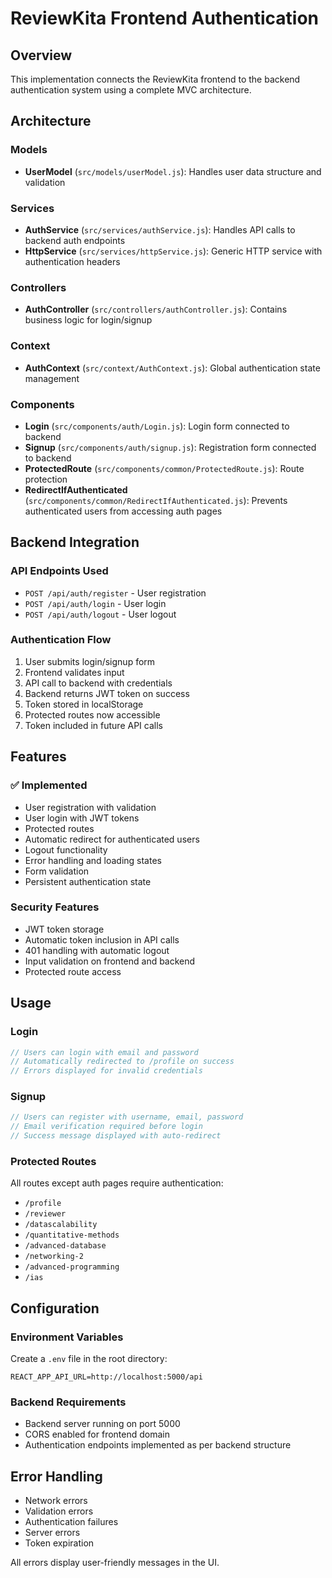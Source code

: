 # ReviewKita Frontend Authentication

## Overview
This implementation connects the ReviewKita frontend to the backend authentication system using a complete MVC architecture.

## Architecture

### Models
- **UserModel** (`src/models/userModel.js`): Handles user data structure and validation

### Services  
- **AuthService** (`src/services/authService.js`): Handles API calls to backend auth endpoints
- **HttpService** (`src/services/httpService.js`): Generic HTTP service with authentication headers

### Controllers
- **AuthController** (`src/controllers/authController.js`): Contains business logic for login/signup

### Context
- **AuthContext** (`src/context/AuthContext.js`): Global authentication state management

### Components
- **Login** (`src/components/auth/Login.js`): Login form connected to backend
- **Signup** (`src/components/auth/signup.js`): Registration form connected to backend
- **ProtectedRoute** (`src/components/common/ProtectedRoute.js`): Route protection
- **RedirectIfAuthenticated** (`src/components/common/RedirectIfAuthenticated.js`): Prevents authenticated users from accessing auth pages

## Backend Integration

### API Endpoints Used
- `POST /api/auth/register` - User registration
- `POST /api/auth/login` - User login  
- `POST /api/auth/logout` - User logout

### Authentication Flow
1. User submits login/signup form
2. Frontend validates input
3. API call to backend with credentials
4. Backend returns JWT token on success
5. Token stored in localStorage
6. Protected routes now accessible
7. Token included in future API calls

## Features

### ✅ Implemented
- User registration with validation
- User login with JWT tokens
- Protected routes
- Automatic redirect for authenticated users
- Logout functionality
- Error handling and loading states
- Form validation
- Persistent authentication state

### Security Features
- JWT token storage
- Automatic token inclusion in API calls
- 401 handling with automatic logout
- Input validation on frontend and backend
- Protected route access

## Usage

### Login
```javascript
// Users can login with email and password
// Automatically redirected to /profile on success
// Errors displayed for invalid credentials
```

### Signup  
```javascript
// Users can register with username, email, password
// Email verification required before login
// Success message displayed with auto-redirect
```

### Protected Routes
All routes except auth pages require authentication:
- `/profile`
- `/reviewer` 
- `/datascalability`
- `/quantitative-methods`
- `/advanced-database`
- `/networking-2`
- `/advanced-programming`
- `/ias`

## Configuration

### Environment Variables
Create a `.env` file in the root directory:
```
REACT_APP_API_URL=http://localhost:5000/api
```

### Backend Requirements
- Backend server running on port 5000
- CORS enabled for frontend domain
- Authentication endpoints implemented as per backend structure

## Error Handling
- Network errors
- Validation errors
- Authentication failures  
- Server errors
- Token expiration

All errors display user-friendly messages in the UI.